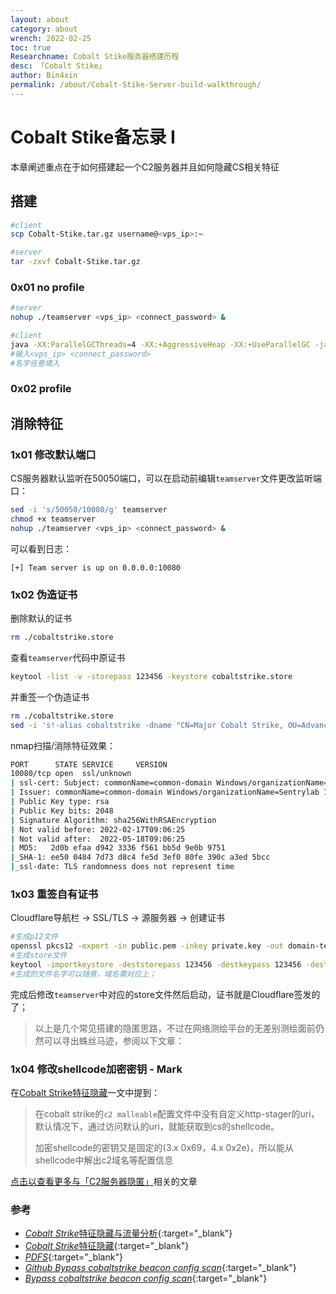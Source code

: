 ```yaml
---
layout: about
category: about
wrench: 2022-02-25
toc: true
Researchname: Cobalt Stike服务器搭建历程
desc: 「Cobalt Stike」
author: Bin4xin
permalink: /about/Cobalt-Stike-Server-build-walkthrough/
---
```


# Cobalt Stike备忘录 I

本章阐述重点在于如何搭建起一个C2服务器并且如何隐藏CS相关特征

## 搭建

```bash
#client
scp Cobalt-Stike.tar.gz username@<vps_ip>:~

#server
tar -zxvf Cobalt-Stike.tar.gz
```

### 0x01 no profile

```bash
#server
nohup ./teamserver <vps_ip> <connect_password> &

#client
java -XX:ParallelGCThreads=4 -XX:+AggressiveHeap -XX:+UseParallelGC -jar cobaltstrike.jar
#输入<vps_ip> <connect_password>
#名字任意填入
```

### 0x02 profile

## 消除特征

### 1x01 修改默认端口

CS服务器默认监听在50050端口，可以在启动前编辑`teamserver`文件更改监听端口：

```bash
sed -i 's/50050/10080/g' teamserver 
chmod +x teamserver
nohup ./teamserver <vps_ip> <connect_password> &
```

可以看到日志：

`[+] Team server is up on 0.0.0.0:10080`

### 1x02 伪造证书

删除默认的证书

```bash
rm ./cobaltstrike.store
```

查看`teamserver`代码中原证书

```bash
keytool -list -v -storepass 123456 -keystore cobaltstrike.store
```

并重签一个伪造证书

```bash
rm ./cobaltstrike.store
sed -i 's!-alias cobaltstrike -dname "CN=Major Cobalt Strike, OU=AdvancedPenTesting, O=cobaltstrike, L=Somewhere, S=Cyberspace, C=Earth"!-alias common-domain.com -dname "CN=common-domain Windows, OU=MOPR, O=Sentrylab Inc, L=Redmond, ST=HEFEI, C=CN"!g' teamserver
```

nmap扫描/消除特征效果：

```bash
PORT      STATE SERVICE     VERSION
10080/tcp open  ssl/unknown
| ssl-cert: Subject: commonName=common-domain Windows/organizationName=Sentrylab Inc/stateOrProvinceName=HEFEI/countryName=CN
| Issuer: commonName=common-domain Windows/organizationName=Sentrylab Inc/stateOrProvinceName=HEFEI/countryName=CN
| Public Key type: rsa
| Public Key bits: 2048
| Signature Algorithm: sha256WithRSAEncryption
| Not valid before: 2022-02-17T09:06:25
| Not valid after:  2022-05-18T09:06:25
| MD5:   2d0b efaa d942 3336 f561 bb5d 9e0b 9751
|_SHA-1: ee50 0484 7d73 d8c4 fe5d 3ef0 80fe 390c a3ed 5bcc
|_ssl-date: TLS randomness does not represent time
```

### 1x03 重签自有证书

Cloudflare导航栏 -> SSL/TLS -> 源服务器 -> 创建证书

```bash
#生成p12文件
openssl pkcs12 -export -in public.pem -inkey private.key -out domain-test.p12 -name domain-test.com -passout pass:123456
#生成store文件
keytool -importkeystore -deststorepass 123456 -destkeypass 123456 -destkeystore domain-test.store -srckeystore domain-test.p12 -srcstoretype PKCS12 -srcstorepass 123456 -alias domain-test.com
#生成的文件名字可以随意，域名需对应上；
```
完成后修改`teamserver`中对应的store文件然后启动，证书就是Cloudflare签发的了；

> 以上是几个常见搭建的隐匿思路，不过在网络测绘平台的无差别测绘面前仍然可以寻出蛛丝马迹，参阅以下文章：

### 1x04 修改shellcode加密密钥 - Mark

在[Cobalt Strike特征隐藏](https://www.cnblogs.com/Xy--1/p/14396744.html)一文中提到：

> 在cobalt strike的`c2 malleable`配置文件中没有自定义http-stager的uri，默认情况下，通过访问默认的uri，就能获取到cs的shellcode。
> 
> 加密shellcode的密钥又是固定的(3.x 0x69，4.x 0x2e)，所以能从shellcode中解出c2域名等配置信息


[点击以查看更多与「C2服务器隐匿」](/about/Cobalt-Stike-hidden-true-ip/)相关的文章


### 参考

- [*Cobalt Strike*特征隐藏与流量分析](https://www.ol4three.com/2021/10/28/%E5%86%85%E7%BD%91%E6%B8%97%E9%80%8F/CobaltStrike/Cobalt-Strike%E7%89%B9%E5%BE%81%E9%9A%90%E8%97%8F%E4%B8%8E%E6%B5%81%E9%87%8F%E5%88%86%E6%9E%90/){:target="_blank"}
- [*Cobalt Strike*特征隐藏](https://www.cnblogs.com/Xy--1/p/14396744.html){:target="_blank"}
- [*PDFS*](https://blog.ateam.qianxin.com/CobaltStrike4.0%E7%94%A8%E6%88%B7%E6%89%8B%E5%86%8C_%E4%B8%AD%E6%96%87%E7%BF%BB%E8%AF%91.pdf){:target="_blank"}
- [*Github Bypass cobaltstrike beacon config scan*](https://github.com/qigpig/bypass-beacon-config-scan/){:target="_blank"}
- [*Bypass cobaltstrike beacon config scan*](https://mp.weixin.qq.com/s/fhcTTWV4Ddz4h9KxHVRcnw){:target="_blank"}